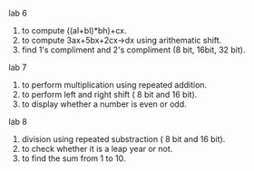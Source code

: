 
lab 6
1. to compute ((al+bl)*bh)+cx.
2. to compute 3ax+5bx+2cx->dx using arithematic shift.
3. find 1's compliment and 2's compliment (8 bit, 16bit, 32 bit).

lab 7
1. to perform multiplication using repeated addition.
2. to perform left and right shift ( 8 bit and 16 bit).
3. to display whether a number is even or odd.

lab 8 
1. division using repeated substraction ( 8 bit and 16 bit).
2. to check whether it is a leap year or not.
3. to find the sum from 1 to 10.
